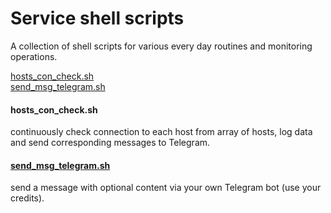 # Service shell scripts
A collection of shell scripts for various every day routines and monitoring operations.

[hosts_con_check.sh](#hosts_con_checksh)<br>
[send_msg_telegram.sh](#send_msg_telegramsh)<br>

#### hosts_con_check.sh
continuously check connection to each host from array of hosts, log data and send corresponding messages to Telegram.
#### [send_msg_telegram.sh](https://github.com/yar83/shell-service-scripts#send_msg_telegrams)
send a message with optional content via your own Telegram bot (use your credits).
